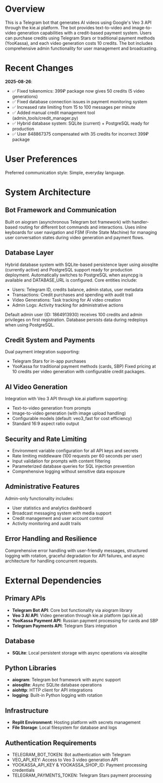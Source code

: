 # Overview

This is a Telegram bot that generates AI videos using Google's Veo 3 API through the kie.ai platform. The bot provides text-to-video and image-to-video generation capabilities with a credit-based payment system. Users can purchase credits using Telegram Stars or traditional payment methods (YooKassa), and each video generation costs 10 credits. The bot includes comprehensive admin functionality for user management and broadcasting.

# Recent Changes

**2025-08-26**: 
- ✅ Fixed tokenomics: 399₽ package now gives 50 credits (5 video generations)
- ✅ Fixed database connection issues in payment monitoring system
- ✅ Increased rate limiting from 15 to 100 messages per minute
- ✅ Added manual credit management tool (admin_tools/credit_manager.py)
- ✅ Hybrid database system: SQLite (current) + PostgreSQL ready for production
- ✅ User 848867375 compensated with 35 credits for incorrect 399₽ package

# User Preferences

Preferred communication style: Simple, everyday language.

# System Architecture

## Bot Framework and Communication
Built on aiogram (asynchronous Telegram bot framework) with handler-based routing for different bot commands and interactions. Uses inline keyboards for user navigation and FSM (Finite State Machine) for managing user conversation states during video generation and payment flows.

## Database Layer
Hybrid database system with SQLite-based persistence layer using aiosqlite (currently active) and PostgreSQL support ready for production deployment. Automatically switches to PostgreSQL when asyncpg is available and DATABASE_URL is configured. Core entities include:
- Users: Telegram ID, credits balance, admin status, user metadata
- Transactions: Credit purchases and spending with audit trail
- Video Generations: Task tracking for AI video creation
- Admin Logs: Activity tracking for administrative actions

Default admin user (ID: 1864913930) receives 100 credits and admin privileges on first registration. Database persists data during redeploys when using PostgreSQL.

## Credit System and Payments
Dual payment integration supporting:
- Telegram Stars for in-app purchases
- YooKassa for traditional payment methods (cards, SBP)
Fixed pricing at 10 credits per video generation with configurable credit packages.

## AI Video Generation
Integration with Veo 3 API through kie.ai platform supporting:
- Text-to-video generation from prompts
- Image-to-video generation (with image upload handling)
- Configurable models (default: veo3_fast for cost efficiency)
- Standard 16:9 aspect ratio output

## Security and Rate Limiting
- Environment variable configuration for all API keys and secrets
- Rate limiting middleware (100 requests per 60 seconds per user)
- Input validation for prompts with content filtering
- Parameterized database queries for SQL injection prevention
- Comprehensive logging without sensitive data exposure

## Administrative Features
Admin-only functionality includes:
- User statistics and analytics dashboard
- Broadcast messaging system with media support
- Credit management and user account control
- Activity monitoring and audit trails

## Error Handling and Resilience
Comprehensive error handling with user-friendly messages, structured logging with rotation, graceful degradation for API failures, and async architecture for handling concurrent requests.

# External Dependencies

## Primary APIs
- **Telegram Bot API**: Core bot functionality via aiogram library
- **Veo 3 AI API**: Video generation through kie.ai platform (api.kie.ai)
- **YooKassa Payment API**: Russian payment processing for cards and SBP
- **Telegram Payments API**: Telegram Stars integration

## Database
- **SQLite**: Local persistent storage with async operations via aiosqlite

## Python Libraries
- **aiogram**: Telegram bot framework with async support
- **aiosqlite**: Async SQLite database operations
- **aiohttp**: HTTP client for API integrations
- **logging**: Built-in Python logging with rotation

## Infrastructure
- **Replit Environment**: Hosting platform with secrets management
- **File Storage**: Local filesystem for database and logs

## Authentication Requirements
- TELEGRAM_BOT_TOKEN: Bot authentication with Telegram
- VEO_API_KEY: Access to Veo 3 video generation API
- YOOKASSA_API_KEY & YOOKASSA_SHOP_ID: Payment processing credentials
- TELEGRAM_PAYMENTS_TOKEN: Telegram Stars payment processing